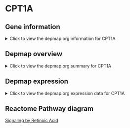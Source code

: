 <h1>CPT1A</h1>

<h2>Gene information</h2>
<details>
  <summary>Click to view the depmap.org information for CPT1A</summary>
  <iframe src="https://depmap.org/portal/gene/CPT1A?tab=about" style="border:none;width:100%;height:800px"></iframe>
</details>

<h2>Depmap overview</h2>
<details>
  <summary>Click to view the depmap.org summary for CPT1A</summary>
  <iframe src="https://depmap.org/portal/gene/CPT1A?tab=overview" style="border:none;width:100%;height:800px"></iframe>
</details>

<h2>Depmap expression</h2>
<details>
  <summary>Click to view the depmap.org expression data for CPT1A</summary>
  <iframe src="https://depmap.org/portal/gene/CPT1A?tab=characterization" style="border:none;width:100%;height:800px"></iframe>
</details>



<h2>Reactome Pathway diagram</h2>
<a href="https://reactome.org/PathwayBrowser/#/R-HSA-5362517" target="_BLANK">Signaling by Retinoic Acid</a>



